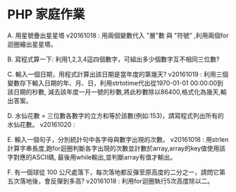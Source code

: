 # PHP 家庭作業


A. 用星號疊出星星塔
    v20161018 : 用兩個變數代入 "層"數 與 "符號" ,利用兩個for迴圈繪出星星塔。

B. 寫程式算一下: 利用1,2,3,4這四個數字，可組出多少個數字互不相同三位數?


C. 輸入一個日期，用程式計算出該日期是當年度的第幾天?
    v20161019 : 利用三個變數存下輸入日期的年、月、日，利用strtotime代出從1970-01-01 00:00:00到該日期的秒數,
                減去該年度一月一號的秒數,將此秒數除以86400,格式化為幾天,輸出答案。

D. 水仙花數 = 三位數各數字的立方和等於該數(例如:153)，請寫程式列出所有的水仙花數。
    v20161020 : 

E. 輸入一個句子，分別統計句中各字母與數字出現的次數。
    v20161018 : 用strlen計算字串長度,跑for迴圈判斷各字出現的次數並計數於array,array的key值使用該字對應的ASCII碼,
    最後用while輸出,並判斷array有值才輸出。

F. 有一個球從 100 公尺處落下，每次落地都反彈至原高度的二分之一，請問它第五次落地後，會反彈到多高?
    v20161018 : 利用for迴圈執行5次高度除以二。
